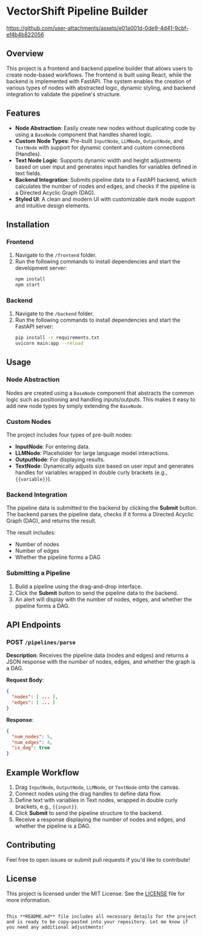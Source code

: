 # VectorShift Pipeline Builder

https://github.com/user-attachments/assets/e01a001d-0de9-4d41-9cbf-ef4b4b822056


## Overview
This project is a frontend and backend pipeline builder that allows users to create node-based workflows. The frontend is built using React, while the backend is implemented with FastAPI. The system enables the creation of various types of nodes with abstracted logic, dynamic styling, and backend integration to validate the pipeline's structure.

## Features
- **Node Abstraction**: Easily create new nodes without duplicating code by using a `BaseNode` component that handles shared logic.
- **Custom Node Types**: Pre-built `InputNode`, `LLMNode`, `OutputNode`, and `TextNode` with support for dynamic content and custom connections (Handles).
- **Text Node Logic**: Supports dynamic width and height adjustments based on user input and generates input handles for variables defined in text fields.
- **Backend Integration**: Submits pipeline data to a FastAPI backend, which calculates the number of nodes and edges, and checks if the pipeline is a Directed Acyclic Graph (DAG).
- **Styled UI**: A clean and modern UI with customizable dark mode support and intuitive design elements.

## Installation

### Frontend
1. Navigate to the `/frontend` folder.
2. Run the following commands to install dependencies and start the development server:
   ```bash
   npm install
   npm start
   ```

### Backend
1. Navigate to the `/backend` folder.
2. Run the following commands to install dependencies and start the FastAPI server:
   ```bash
   pip install -r requirements.txt
   uvicorn main:app --reload
   ```

## Usage

### Node Abstraction
Nodes are created using a `BaseNode` component that abstracts the common logic such as positioning and handling inputs/outputs. This makes it easy to add new node types by simply extending the `BaseNode`.

### Custom Nodes
The project includes four types of pre-built nodes:
- **InputNode**: For entering data.
- **LLMNode**: Placeholder for large language model interactions.
- **OutputNode**: For displaying results.
- **TextNode**: Dynamically adjusts size based on user input and generates handles for variables wrapped in double curly brackets (e.g., `{{variable}}`).

### Backend Integration
The pipeline data is submitted to the backend by clicking the **Submit** button. The backend parses the pipeline data, checks if it forms a Directed Acyclic Graph (DAG), and returns the result.

The result includes:
- Number of nodes
- Number of edges
- Whether the pipeline forms a DAG

### Submitting a Pipeline
1. Build a pipeline using the drag-and-drop interface.
2. Click the **Submit** button to send the pipeline data to the backend.
3. An alert will display with the number of nodes, edges, and whether the pipeline forms a DAG.

## API Endpoints

### POST `/pipelines/parse`
**Description**: Receives the pipeline data (nodes and edges) and returns a JSON response with the number of nodes, edges, and whether the graph is a DAG.

**Request Body**:
```json
{
  "nodes": [ ... ],
  "edges": [ ... ]
}
```

**Response**:
```json
{
  "num_nodes": 5,
  "num_edges": 4,
  "is_dag": true
}
```

## Example Workflow

1. Drag `InputNode`, `OutputNode`, `LLMNode`, or `TextNode` onto the canvas.
2. Connect nodes using the drag handles to define data flow.
3. Define text with variables in Text nodes, wrapped in double curly brackets, e.g., `{{input}}`.
4. Click **Submit** to send the pipeline structure to the backend.
5. Receive a response displaying the number of nodes and edges, and whether the pipeline is a DAG.

## Contributing
Feel free to open issues or submit pull requests if you'd like to contribute!

## License
This project is licensed under the MIT License. See the [LICENSE](LICENSE) file for more information.
```

This **README.md** file includes all necessary details for the project and is ready to be copy-pasted into your repository. Let me know if you need any additional adjustments!
